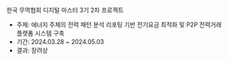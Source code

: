 한국 무역협회 디지털 마스터 3기 2차 프로젝트
- 주제: 에너지 주체의 전력 패턴 분석 리포팅 기반 전기요금 최적화 및 P2P 전력거래 플랫폼 시스템 구축
- 기간: 2024.03.28 ~ 2024.05.03
- 결과: 장려상
